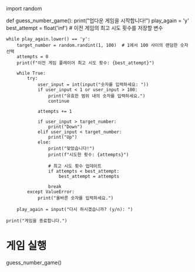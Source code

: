 import random


def guess_number_game():
    print("업다운 게임을 시작합니다!")
    play_again = 'y'
    best_attempt = float('inf')  # 이전 게임의 최고 시도 횟수를 저장할 변수

    while play_again.lower() == 'y':
        target_number = random.randint(1, 100)  # 1에서 100 사이의 랜덤한 숫자 선택
        attempts = 0
        print(f"이전 게임 플레이어 최고 시도 횟수: {best_attempt}")

        while True:
            try:
                user_input = int(input("숫자를 입력하세요: "))
                if user_input < 1 or user_input > 100:
                    print("유효한 범위 내의 숫자를 입력하세요.")
                    continue

                attempts += 1

                if user_input > target_number:
                    print("Down")
                elif user_input < target_number:
                    print("Up")
                else:
                    print("맞았습니다!")
                    print(f"시도한 횟수: {attempts}")

                    # 최고 시도 횟수 업데이트
                    if attempts < best_attempt:
                        best_attempt = attempts

                    break
            except ValueError:
                print("올바른 숫자를 입력하세요.")

        play_again = input("다시 하시겠습니까? (y/n): ")

    print("게임을 종료합니다.")



# 게임 실행
guess_number_game()
